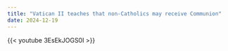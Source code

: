 ```yaml
---
title: "Vatican II teaches that non-Catholics may receive Communion"
date: 2024-12-19
---
```


{{< youtube 3EsEkJOGS0I >}}
